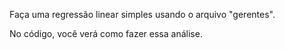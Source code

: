 Faça uma regressão linear simples usando o arquivo "gerentes".

No código, você verá como fazer essa análise.





